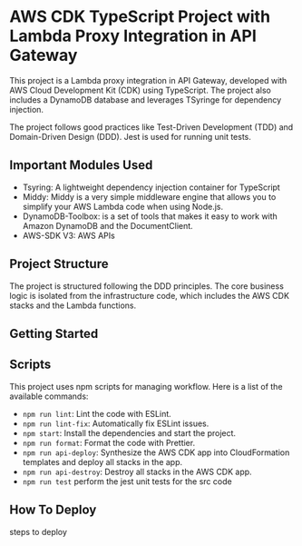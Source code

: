 # AWS CDK TypeScript Project with Lambda Proxy Integration in API Gateway

This project is a Lambda proxy integration in API Gateway, developed with AWS Cloud Development Kit (CDK) using TypeScript. The project also includes a DynamoDB database and leverages TSyringe for dependency injection.

The project follows good practices like Test-Driven Development (TDD) and Domain-Driven Design (DDD). Jest is used for running unit tests.

## Important Modules Used

* Tsyring: A lightweight dependency injection container for TypeScript
* Middy: Middy is a very simple middleware engine that allows you to simplify your AWS Lambda code when using Node.js.
* DynamoDB-Toolbox:  is a set of tools that makes it easy to work with Amazon DynamoDB and the DocumentClient.
* AWS-SDK V3: AWS APIs

## Project Structure

The project is structured following the DDD principles. The core business logic is isolated from the infrastructure code, which includes the AWS CDK stacks and the Lambda functions.

## Getting Started

## Scripts

This project uses npm scripts for managing workflow. Here is a list of the available commands:

* `npm run lint`: Lint the code with ESLint.
* `npm run lint-fix`: Automatically fix ESLint issues.
* `npm start`: Install the dependencies and start the project.
* `npm run format`: Format the code with Prettier.
* `npm run api-deploy`: Synthesize the AWS CDK app into CloudFormation templates and deploy all stacks in the app.
* `npm run api-destroy`: Destroy all stacks in the AWS CDK app.
* `npm run test`    perform the jest unit tests for the src code

## How To Deploy
steps to deploy

